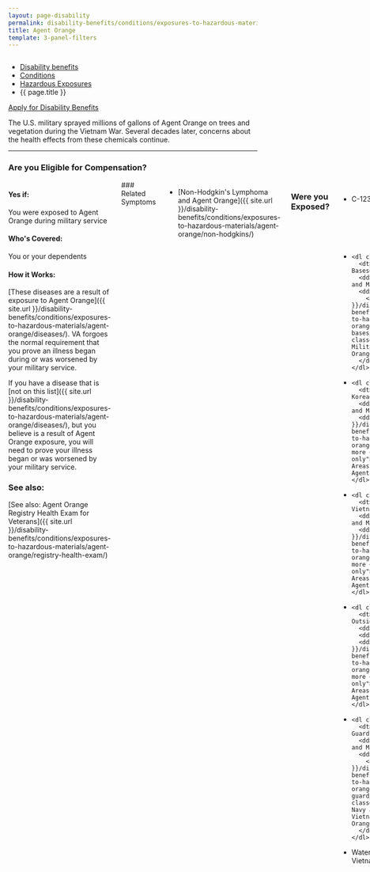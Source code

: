 ```yaml
---
layout: page-disability
permalink: disability-benefits/conditions/exposures-to-hazardous-materials/agent-orange/index.html
title: Agent Orange
template: 3-panel-filters
---
```


<div class="splash" markdown="0">
<div class="row" markdown="0">
<div class="small-12 columns" markdown="0">

<ul class="breadcrumbs" role="menubar" aria-label="Primary">
<li class="parent"><a href="{{ site.url }}/disability-benefits/">Disability benefits</a></li>
<li class="parent"><a href="{{ site.url }}/disability-benefits/conditions/">Conditions</a></li>
<li class="parent"><a href="{{ site.url }}/disability-benefits/conditions/exposures-to-hazardous-materials/">Hazardous Exposures</a></li>
<li class="active">{{ page.title }}</li>
</ul>

</div>
</div>
</div>

<div class="main" role="main" markdown="0">

<div class="action-bar">
  <div class="row">
    <div class="small-12 columns">
      <a class="usa-button-primary" href="{{ site.url}}/disability-benefits/get/">Apply for Disability Benefits</a>
    </div>
  </div>  
</div>

<div class="section one" markdown="0">
<div class="primary" markdown="0">
<div class="row" markdown="0">
<div class="small-12 columns">

<div markdown="1">

The U.S. military sprayed millions of gallons of Agent Orange on trees and vegetation during the Vietnam War. Several decades later, concerns about the health effects from these chemicals continue.

-------------------------------------------

### Are you Eligible for Compensation?

</div>
</div>
<div class="small-12 columns">

<div class="call-out" markdown="1">

#### Yes if:

You were exposed to Agent Orange during military service

#### Who's Covered:

You or your dependents

#### How it Works:

[These diseases are a result of exposure to Agent Orange]({{ site.url }}/disability-benefits/conditions/exposures-to-hazardous-materials/agent-orange/diseases/). VA forgoes the normal requirement that you prove an illness began during or was worsened by your military service.

If you have a disease that is [not on this list]({{ site.url }}/disability-benefits/conditions/exposures-to-hazardous-materials/agent-orange/diseases/), but you believe is a result of Agent Orange exposure, you will need to prove your illness began or was worsened by your military service.

### See also:

[See also: Agent Orange Registry Health Exam for Veterans]({{ site.url }}/disability-benefits/conditions/exposures-to-hazardous-materials/agent-orange/registry-health-exam/)

</div>

<div markdown="1">
### Related Symptoms
</div>

<div class="call-out" markdown="1">

- [Non-Hodgkin's Lymphoma and Agent Orange]({{ site.url }}/disability-benefits/conditions/exposures-to-hazardous-materials/agent-orange/non-hodgkins/)

</div>


<h3>Were you Exposed?</h3>

<ul class="small-block-grid-1 medium-block-grid-2">

  <li>
    <dl class="panel-list">
      <dt>C-123 Airplanes</dt>
      <dd>Dates: (January 9, 1962 and May 7, 1975)</dd>
      <dd><a href="{{ site.url }}/disability-benefits/conditions/exposures-to-hazardous-materials/agent-orange/c-123/">Learn more <span class="sr-only">about C-123- Airplanes and Agent Orange</span></a></dd>
    </dl>

  </li>  



  <li>

    <dl class="panel-list">
      <dt>Thailand Military Bases</dt>
      <dd>Dates: January 9, 1962 and May 7, 1975</dd>
      <dd>
        <a href="{{ site.url }}/disability-benefits/conditions/exposures-to-hazardous-materials/agent-orange/thailand-military-bases/">Learn more <span class="sr-only">about Thailand Military Bases and Agent Orange</span></a>
      </dd>
    </dl>

  </li>

  <li>

    <dl class="panel-list">
      <dt>Service in Vietnam or Korea</dt>
      <dd>Dates: January 9, 1962 and May 7, 1975</dd>
      <dd><a href="{{ site.url }}/disability-benefits/conditions/exposures-to-hazardous-materials/agent-orange/service-inside/">Learn more <span class="sr-only">about test and Storage Areas Outside of Vietnam and Agent Orange</span></a></dd>
    </dl>

  </li>   

  <li>

    <dl class="panel-list">
      <dt>Service Outside of Vietnam or Korea</dt>
      <dd>Dates: January 9, 1962 and May 7, 1975</dd>
      <dd><a href="{{ site.url }}/disability-benefits/conditions/exposures-to-hazardous-materials/agent-orange/service-outside/">Learn more <span class="sr-only">about test and Storage Areas Outside of Vietnam and Agent Orange</span></a></dd>
    </dl>

  </li>   

  <li>

    <dl class="panel-list">
      <dt>Test and Storage Areas Outside of Vietnam</dt>
      <dd>Dates: 1944-19XX</dd>
      <dd>Sites: Various</dd>
      <dd><a href="{{ site.url }}/disability-benefits/conditions/exposures-to-hazardous-materials/agent-orange/test-storage/">Learn more <span class="sr-only">about test and Storage Areas Outside of Vietnam and Agent Orange</span></a></dd>
    </dl>

  </li>   

  <li>

    <dl class="panel-list">
      <dt>U.S. Navy and Coast Guard Ships in Vietnam</dt>
      <dd>Dates:January 9, 1962 and May 7, 1975</dd>
      <dd>
        <a href="{{ site.url }}/disability-benefits/conditions/exposures-to-hazardous-materials/agent-orange/navy-coast-guard/">Learn more <span class="sr-only">about U.S. Navy and Coast Guard Ships in Vietnam and Agent Orange</span></a>
      </dd>
    </dl>

  </li>

  <li>

  <dl class="panel-list">
    <dt>Waters in the Vicinity of Vietnam</dt>
    <dd>Dates: January 9, 1962 and May 7, 1975</dd>
    <dd>
      <a href="{{ site.url }}/disability-benefits/conditions/exposures-to-hazardous-materials/agent-orange/water-vietnam/">Learn more <span class="sr-only">about waters in the Vicinity of Vietnam</span></a>
    </dd>
  </dl>

</li>   


</ul>

</div>
</div>
</div>

</div>

</div>
